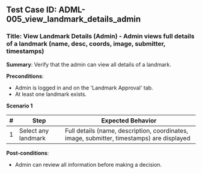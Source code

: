 ## Test Case ID: ADML-005_view_landmark_details_admin
### Title: View Landmark Details (Admin) - Admin views full details of a landmark (name, desc, coords, image, submitter, timestamps)

**Summary**: Verify that the admin can view all details of a landmark.

**Preconditions**: 
- Admin is logged in and on the 'Landmark Approval' tab.
- At least one landmark exists.

**Scenario 1**

| # | Step                                      | Expected Behavior                                       |
|---|-------------------------------------------|--------------------------------------------------------|
| 1 | Select any landmark                       | Full details (name, description, coordinates, image, submitter, timestamps) are displayed |

**Post-conditions**:
- Admin can review all information before making a decision.
